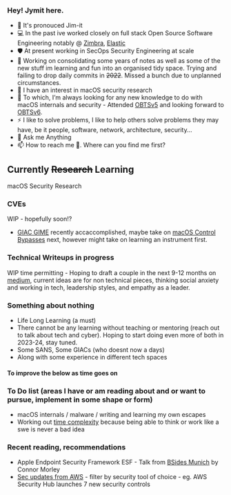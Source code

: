 ### Hey! Jymit here.
<!--
**Jymit/jymit** is a ✨ _special_ ✨ repository because its `README.md` (this file) appears on your GitHub profile
Here are some ideas to get you started:
- 👯 I’m looking to collaborate on 
- 🤔 I’m looking for help with
- 😄 Pronouns:
-->
- 🤔 It's pronouced Jim-it
- 💻 In the past ive worked closely on full stack Open Source Software Engineering notably @ [Zimbra](https://www.zimbra.com/), [Elastic](https://www.elastic.co/)
- 🛡️ At present working in SecOps Security Engineering at scale
- 🔭 Working on consolidating some years of notes as well as some of the new stuff im learning and fun into an organised tidy space. Trying and failing to drop daily commits in ~~2022~~. Missed a bunch due to unplanned circumstances.
- 🌱 I have an interest in macOS security research
- 🤔 To which, I’m always looking for any new knowledge to do with macOS internals and security - Attended [OBTSv5](https://objectivebythesea.org/v5/) and looking forward to [OBTSv6](https://objectivebythesea.org/v6/index.html).
- ⚡ I like to solve problems, I like to help others solve problems they may have, be it people, software, network, architecture, security...
- 💬 Ask me Anything
- 📫 How to reach me 🤔. Where can you find me first?

## Currently ~~Research~~ Learning
macOS Security Research
### CVEs
WIP - hopefully soon!?
- [GIAC GIME](https://www.giac.org/certifications/ios-macos-examiner-gime/) recently accaccomplished, maybe take on [macOS Control Bypasses](https://www.offensive-security.com/exp312-osmr/) next, however might take on learning an instrument first.
### Technical Writeups in progress
WIP time permitting - Hoping to draft a couple in the next 9-12 months on	[medium](https://medium.com/@jkhondhu), current ideas are for non technical pieces, thinking social anxiety and working in tech, leadership styles, and empathy as a leader.
### Something about nothing
- Life Long Learning (a must)
- There cannot be any learning without teaching or mentoring (reach out to talk about tech and cyber). Hoping to start doing even more of both in 2023-24, stay tuned.
- Some SANS, Some GIACs (who doesnt now a days)
- Along with some experience in different tech spaces
#### To improve the below as time goes on
### To Do list (areas I have or am reading about and or want to pursue, implement in some shape or form)
- macOS internals / malware / writing and learning my own escapes
- Working out [time complexity](https://adrianmejia.com/how-to-find-time-complexity-of-an-algorithm-code-big-o-notation) because being able to think or work like a swe is never a bad idea
### Recent reading, recommendations
- Apple Endpoint Security Framework ESF - Talk from [BSides Munich](https://youtu.be/XNFU9296_r0?t=139) by Connor Morley
- [Sec updates from AWS](https://aws.amazon.com/about-aws/whats-new/2023/) - filter by security tool of choice - eg. AWS Security Hub launches 7 new security controls
